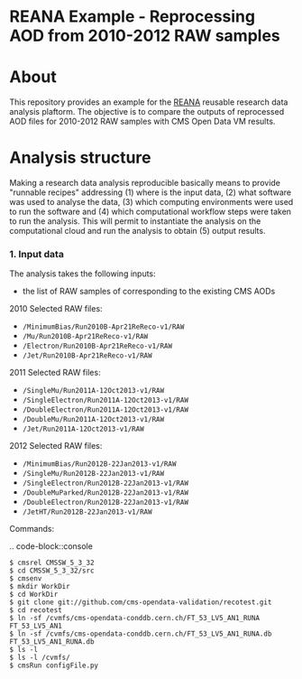 REANA Example - Reprocessing AOD from 2010-2012 RAW samples
===========================================================


About
=====
This repository provides an example for the [REANA](http://reanahub.io/) 
reusable research data analysis plaftorm. The objective is to compare the outputs of 
reprocessed AOD files for 2010-2012 RAW samples with CMS Open Data VM results.

Analysis structure
==================

Making a research data analysis reproducible basically means to provide
"runnable recipes" addressing (1) where is the input data, (2) what software was
used to analyse the data, (3) which computing environments were used to run the
software and (4) which computational workflow steps were taken to run the
analysis. This will permit to instantiate the analysis on the computational
cloud and run the analysis to obtain (5) output results.


### 1. Input data

The analysis takes the following inputs:

- the list of RAW samples of corresponding to the existing CMS AODs

2010 Selected RAW files:

- ``/MinimumBias/Run2010B-Apr21ReReco-v1/RAW``
- ``/Mu/Run2010B-Apr21ReReco-v1/RAW``
- ``/Electron/Run2010B-Apr21ReReco-v1/RAW``
- ``/Jet/Run2010B-Apr21ReReco-v1/RAW``

2011 Selected RAW files:

- ``/SingleMu/Run2011A-12Oct2013-v1/RAW``
- ``/SingleElectron/Run2011A-12Oct2013-v1/RAW`` 
- ``/DoubleElectron/Run2011A-12Oct2013-v1/RAW``
- ``/DoubleMu/Run2011A-12Oct2013-v1/RAW``
- ``/Jet/Run2011A-12Oct2013-v1/RAW`` 

2012 Selected RAW files:

- ``/MinimumBias/Run2012B-22Jan2013-v1/RAW`` 
- ``/SingleMu/Run2012B-22Jan2013-v1/RAW`` 
- ``/SingleElectron/Run2012B-22Jan2013-v1/RAW``
- ``/DoubleMuParked/Run2012B-22Jan2013-v1/RAW``
- ``/DoubleElectron/Run2012B-22Jan2013-v1/RAW`` 
- ``/JetHT/Run2012B-22Jan2013-v1/RAW`` 


Commands: 

.. code-block::console

    $ cmsrel CMSSW_5_3_32
    $ cd CMSSW_5_3_32/src
    $ cmsenv
    $ mkdir WorkDir
    $ cd WorkDir
    $ git clone git://github.com/cms-opendata-validation/recotest.git
    $ cd recotest
    $ ln -sf /cvmfs/cms-opendata-conddb.cern.ch/FT_53_LV5_AN1_RUNA FT_53_LV5_AN1
    $ ln -sf /cvmfs/cms-opendata-conddb.cern.ch/FT_53_LV5_AN1_RUNA.db FT_53_LV5_AN1_RUNA.db
    $ ls -l
    $ ls -l /cvmfs/
    $ cmsRun configFile.py

